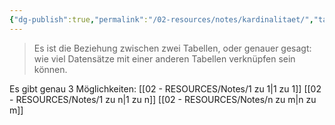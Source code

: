 ```yaml
---
{"dg-publish":true,"permalink":"/02-resources/notes/kardinalitaet/","tags":["datenbank","begriff","prüfungsrelevant"],"noteIcon":"","updated":"2024-06-09T20:11:20.102+02:00"}
---
```


> Es ist die Beziehung zwischen zwei Tabellen, oder genauer gesagt: wie viel Datensätze mit einer anderen Tabellen verknüpfen sein können.

Es gibt genau 3 Möglichkeiten:
[[02 - RESOURCES/Notes/1 zu 1\|1 zu 1]]
[[02 - RESOURCES/Notes/1 zu n\|1 zu n]]
[[02 - RESOURCES/Notes/n zu m\|n zu m]]